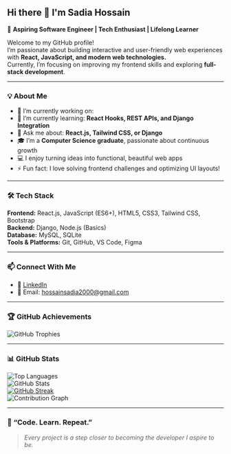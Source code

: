 ## Hi there 👋 I'm Sadia Hossain  

🎯 **Aspiring Software Engineer | Tech Enthusiast | Lifelong Learner**

Welcome to my GitHub profile!  
I’m passionate about building interactive and user-friendly web experiences with **React, JavaScript, and modern web technologies.**  
Currently, I’m focusing on improving my frontend skills and exploring **full-stack development**.

---

### 💡 About Me  
- 🔭 I’m currently working on:   
- 🌱 I’m currently learning: **React Hooks, REST APIs, and Django Integration**  
- 💬 Ask me about: **React.js, Tailwind CSS, or Django**  
- 🎓 I’m a **Computer Science graduate**, passionate about continuous growth  
- 💻 I enjoy turning ideas into functional, beautiful web apps  
- ⚡ Fun fact: I love solving frontend challenges and optimizing UI layouts!  

---

### 🛠️ Tech Stack  
**Frontend:** React.js, JavaScript (ES6+), HTML5, CSS3, Tailwind CSS, Bootstrap  
**Backend:** Django, Node.js (Basics)  
**Database:** MySQL, SQLite  
**Tools & Platforms:** Git, GitHub, VS Code, Figma  

---

### 📫 Connect With Me  
- 💼 [LinkedIn]([https://www.linkedin.com/](https://www.linkedin.com/in/sadiahossainju/))  
- 📧 Email: hossainsadia2000@gmail.com  

---

### 🏆 GitHub Achievements  
![GitHub Trophies](https://github-profile-trophy.vercel.app/?username=Sa-dia&theme=flat&no-frame=true&margin-w=10)

---

### 📊 GitHub Stats  
![Top Languages](https://github-readme-stats.vercel.app/api/top-langs/?username=Sa-dia&layout=compact&theme=tokyonight)  
![GitHub Stats](https://github-readme-stats.vercel.app/api?username=Sa-dia&show_icons=true&theme=tokyonight&count_private=true)  
[![GitHub Streak](https://github-readme-streak-stats.herokuapp.com/?user=Sa-dia&theme=tokyonight)](https://git.io/streak-stats)  
![Contribution Graph](https://github-profile-summary-cards.vercel.app/api/cards/profile-details?username=Sa-dia&theme=tokyonight)  

---

### 🌱 “Code. Learn. Repeat.”  
> *Every project is a step closer to becoming the developer I aspire to be.*
